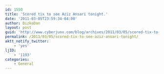 ```yaml
---
id: 1550
title: 'Scored tix to see Aziz Ansari tonight.'
date: '2011-03-05T23:59:34-04:00'
author: DizkoDan
layout: post
guid: 'http://www.cyberjunx.com/blog/archives/2011/03/05/scored-tix-to-see-aziz-ansari-tonight/'
permalink: /2011/03/05/scored-tix-to-see-aziz-ansari-tonight/
aktt_notify_twitter:
    - 'yes'
ljID:
    - '1193'
categories:
    - General
---
```


<div class="posterous_autopost"></div>